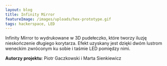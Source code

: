 ```yaml
---
layout: blog
title: Infinity Mirror
featureImage: /images/uploads/hex-prototype.gif
tags: hackerspace, LED
---
```

Infinity Mirror to wydrukowane w 3D pudełeczko, które tworzy iluzję nieskończenie długiego korytarza. Efekt uzyskany jest dzięki dwóm lustrom weneckim zwróconym ku sobie i taśmie LED pomiędzy nimi.

**Autorzy projektu**: Piotr Gaczkowski i Marta Sienkiewicz